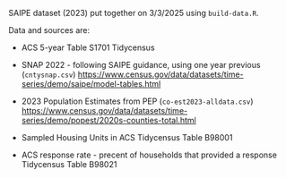 SAIPE dataset (2023) put together on 3/3/2025 using `build-data.R`.

Data and sources are:

- ACS 5-year Table S1701
  Tidycensus

- SNAP 2022 - following SAIPE guidance, using one year previous (`cntysnap.csv`)
  <https://www.census.gov/data/datasets/time-series/demo/saipe/model-tables.html>
  
- 2023 Population Estimates from PEP (`co-est2023-alldata.csv`)
  <https://www.census.gov/data/datasets/time-series/demo/popest/2020s-counties-total.html>

- Sampled Housing Units in ACS
  Tidycensus Table B98001
   
- ACS response rate - precent of households that provided a response
  Tidycensus Table B98021

